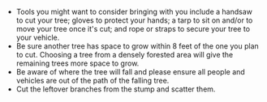 * Tools you might want to consider bringing with you include a handsaw to cut your tree; gloves to protect your hands; a tarp to sit on and/or to move your tree once it's cut; and rope or straps to secure your tree to your vehicle.
* Be sure another tree has space to grow within 8 feet of the one you plan to cut. Choosing a tree from a densely forested area will give the remaining trees more space to grow.
* Be aware of where the tree will fall and please ensure all people and vehicles are out of the path of the falling tree.
* Cut the leftover branches from the stump and scatter them.
